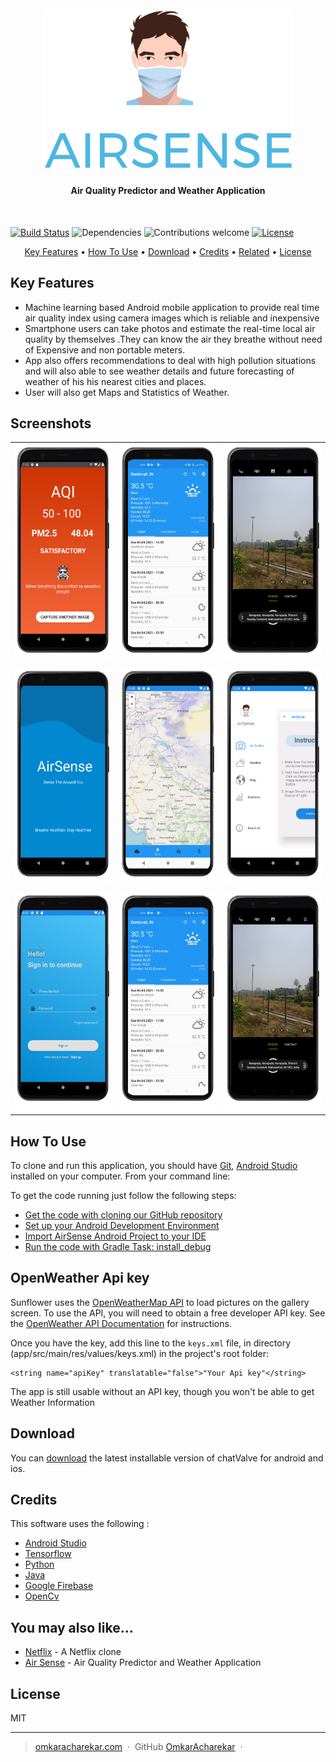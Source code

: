 <h1 align="center">
  <br>
  <img src="app/src/main/assets/images/2021-11-27 (5).png" alt="Markdownify" width="400"></a>
  
</h1>

<h4 align="center">Air Quality Predictor and Weather Application</h4>

&nbsp;&nbsp;&nbsp;&nbsp;&nbsp;&nbsp;&nbsp;&nbsp;&nbsp;&nbsp;&nbsp;&nbsp;&nbsp;&nbsp;&nbsp;&nbsp;&nbsp;&nbsp;&nbsp;&nbsp;&nbsp;&nbsp;&nbsp;&nbsp;&nbsp;&nbsp;&nbsp;

[![Build Status](https://img.shields.io/badge/build-passing-green)](https://img.shields.io/badge/build-passing-green)
![Dependencies](https://img.shields.io/badge/dependencies-up%20to%20date-brightgreen)
![Contributions welcome](https://img.shields.io/badge/contributions-welcome-orange.svg)
[![License](https://img.shields.io/badge/license-MIT-blue.svg)](https://opensource.org/licenses/MIT)

<p align="center">
  <a href="#key-features">Key Features</a> •
  <a href="#how-to-use">How To Use</a> •
  <a href="#download">Download</a> •
  <a href="#credits">Credits</a> •
  <a href="#related">Related</a> •
  <a href="#license">License</a>
</p>



## Key Features

* Machine learning based Android mobile application to provide real time air quality index using camera images which is reliable and inexpensive
* Smartphone users can take photos and estimate the real-time local air quality by themselves .They can know the air they breathe without need of Expensive and non portable meters.
* App also offers recommendations to deal with high pollution situations and will also able to see weather details and future forecasting of weather of his his nearest cities and places.
* User will also get Maps and Statistics of Weather.


Screenshots
-----------

<table>
  <tr>
    <td><img src="https://github.com/OmkarAcharekar/AirSense/blob/master/app/src/main/assets/images/AQI.png" width="200" height="350"></td>
    <td><img src="https://github.com/OmkarAcharekar/AirSense/blob/master/app/src/main/assets/images/Dom.png" width="200" height="350"></td>
    <td><img src="https://github.com/OmkarAcharekar/AirSense/blob/master/app/src/main/assets/images/SAVINH.png" width="200" height="350"></td>
  </tr>
   <tr>
    <td><img src="https://github.com/OmkarAcharekar/AirSense/blob/master/app/src/main/assets/images/aas.png" width="200" height="350"></td>
    <td><img src="https://github.com/OmkarAcharekar/AirSense/blob/master/app/src/main/assets/images/map.png" width="200" height="350"></td>
    <td><img src="https://github.com/OmkarAcharekar/AirSense/blob/master/app/src/main/assets/images/na.png" width="200" height="350"></td>
  </tr>
   <tr>
    <td><img src="https://github.com/OmkarAcharekar/AirSense/blob/master/app/src/main/assets/images/uuu.png" width="200" height="350"></td>
    <td><img src="https://github.com/OmkarAcharekar/AirSense/blob/master/app/src/main/assets/images/Dom.png" width="200" height="350"></td>
    <td><img src="https://github.com/OmkarAcharekar/AirSense/blob/master/app/src/main/assets/images/SAVINH.png" width="200" height="350"></td>
  </tr>
 </table>






## How To Use

To clone and run this application, you should have [Git](https://git-scm.com/downloads), [Android Studio ](https://developer.android.com/studio) installed on your computer. From your command line:

To get the code running just follow the following steps:

- [Get the code with cloning our GitHub repository](https://help.github.com/articles/cloning-a-repository)
- [Set up your Android Development Environment](https://developer.android.com/topic/instant-apps/getting-started/setup.html)
- [Import AirSense Android Project to your IDE](https://developer.android.com/studio/projects/create-project.html#ImportAProject)
- [Run the code with Gradle Task: install_debug](https://developer.android.com/studio/run/index.html#gradle-console)

## OpenWeather Api key

Sunflower uses the [ OpenWeatherMap  API](https://openweathermap.org/api) to load pictures on the gallery
screen. To use the API, you will need to obtain a free developer API key. See the
[ OpenWeather  API Documentation](https://openweathermap.org/price) for instructions.

Once you have the key, add this line to the `keys.xml` file, in
directory (app/src/main/res/values/keys.xml) in the project's root folder:

```
<string name="apiKey" translatable="false">"Your Api key"</string>
```

The app is still usable without an API key, though you won't be able to get Weather Information



## Download

You can [download](https://github.com/amitmerchant1990/electron-markdownify/releases/tag/v1.2.0) the latest installable version of chatValve for android and ios.


## Credits

This software uses the following :

- [Android Studio](https://developer.android.com/studio)
- [Tensorflow](https://www.tensorflow.org/)
- [Python](https://www.python.org/)
- [Java](https://www.java.com/en/)
- [Google Firebase](https://firebase.google.com/)
- [OpenCv](https://opencv.org/)




## You may also like...

- [Netflix](https://github.com/amitmerchant1990/pomolectron) - A Netflix clone
- [Air Sense](https://github.com/amitmerchant1990/correo) - Air Quality Predictor and Weather Application


## License

MIT

---

> [omkaracharekar.com](https://www.amitmerchant.com) &nbsp;&middot;&nbsp;
> GitHub [OmkarAcharekar](https://github.com/OmkarAcharekar) &nbsp;&middot;&nbsp;
